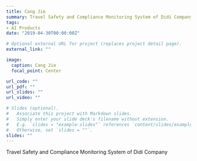 ```yaml
---
title: Cang Jie
summary: Travel Safety and Compliance Monitoring System of Didi Company
tags:
- AI Products
date: "2019-04-30T00:00:00Z"

# Optional external URL for project (replaces project detail page).
external_link: ""

image:
  caption: Cang Jie 
  focal_point: Center

url_code: ""
url_pdf: ""
url_slides: ""
url_video: ""

# Slides (optional).
#   Associate this project with Markdown slides.
#   Simply enter your slide deck's filename without extension.
#   E.g. `slides = "example-slides"` references `content/slides/example-slides.md`.
#   Otherwise, set `slides = ""`.
slides: ""
---
```


Travel Safety and Compliance Monitoring System of Didi Company
